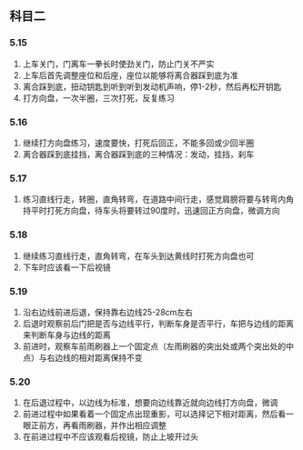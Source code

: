 ## 科目二

### 5.15

 1. 上车关门，门离车一拳长时使劲关门，防止门关不严实
 2. 上车后首先调整座位和后座，座位以能够将离合器踩到底为准
 3. 离合踩到底，扭动钥匙到听到听到发动机声响，停1-2秒，然后再松开钥匙
 4. 打方向盘，一次半圈，三次打死，反复练习

### 5.16

 1. 继续打方向盘练习，速度要快，打死后回正，不能多回或少回半圈
 2. 离合器踩到底挂挡，离合器踩到底的三种情况：发动，挂挡，刹车

### 5.17

 1. 练习直线行走，转圈，直角转弯，在道路中间行走，感觉肩膀将要与转弯内角持平时打死方向盘，待车头将要转过90度时，迅速回正方向盘，微调方向

### 5.18

 1. 继续练习直线行走，直角转弯，在车头到达黄线时打死方向盘也可
 2. 下车时应该看一下后视镜

### 5.19

 1. 沿右边线前进后退，保持靠右边线25-28cm左右
 2. 后退时观察前后门把是否与边线平行，判断车身是否平行，车把与边线的距离来判断车身与边线的距离
 3. 前进时，观察车前雨刷器上一个固定点（左雨刷器的突出处或两个突出处的中点）与右边线的相对距离保持不变

### 5.20

 1. 在后退过程中，以边线为标准，想要向边线靠近就向边线打方向盘，微调
 2. 前进过程中如果看着一个固定点出现重影，可以选择记下相对距离，然后看一眼正前方，再看雨刷器，并作出相应调整
 3. 在前进过程中不应该观看后视镜，防止上坡开过头